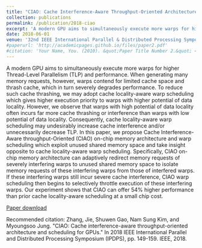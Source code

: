 ```yaml
---
title: "CIAO: Cache Interference-Aware Throughput-Oriented Architecture and Scheduling for GPUs"
collection: publications
permalink: /publication/2018-ciao
excerpt: 'A modern GPU aims to simultaneously execute more warps for higher Thread-Level Parallelism (TLP) and performance. When generating many memory requests, however, warps contend for limited cache space and thrash cache, which in turn severely degrades performance. To reduce such cache thrashing, we may adopt cache locality-aware warp scheduling which gives higher execution priority to warps with higher potential of data locality. However, we observe that warps with high potential of data locality often incurs far more cache thrashing or interference than warps with low potential of data locality....'
date: 2018-06-01
venue: '32nd IEEE International Parallel & Distributed Processing Symposium (IPDPS)'
#paperurl: 'http://academicpages.github.io/files/paper2.pdf'
#citation: 'Your Name, You. (2010). &quot;Paper Title Number 2.&quot; <i>Journal 1</i>. 1(2).'
---
```

A modern GPU aims to simultaneously execute more warps for higher Thread-Level Parallelism (TLP) and performance. When generating many memory requests, however, warps contend for limited cache space and thrash cache, which in turn severely degrades performance. To reduce such cache thrashing, we may adopt cache locality-aware warp scheduling which gives higher execution priority to warps with higher potential of data locality. However, we observe that warps with high potential of data locality often incurs far more cache thrashing or interference than warps with low potential of data locality. Consequently, cache locality-aware warp scheduling may undesirably increase cache interference and/or unnecessarily decrease TLP. In this paper, we propose Cache Interference-Aware throughput-Oriented (CIAO) on-chip memory architecture and warp scheduling which exploit unused shared memory space and take insight opposite to cache locality-aware warp scheduling. Specifically, CIAO on-chip memory architecture can adaptively redirect memory requests of severely interfering warps to unused shared memory space to isolate memory requests of these interfering warps from those of interfered warps. If these interfering warps still incur severe cache interference, CIAO warp scheduling then begins to selectively throttle execution of these interfering warps. Our experiment shows that CIAO can offer 54% higher performance than prior cache locality-aware scheduling at a small chip cost.

[Paper download](https://arxiv.org/pdf/1805.07718.pdf)

Recommended citation: Zhang, Jie, Shuwen Gao, Nam Sung Kim, and Myoungsoo Jung. "CIAO: Cache interference-aware throughput-oriented architecture and scheduling for GPUs." In 2018 IEEE International Parallel and Distributed Processing Symposium (IPDPS), pp. 149-159. IEEE, 2018.